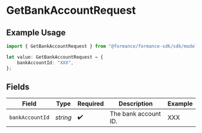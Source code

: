 # GetBankAccountRequest

## Example Usage

```typescript
import { GetBankAccountRequest } from "@formance/formance-sdk/sdk/models/operations";

let value: GetBankAccountRequest = {
    bankAccountId: "XXX",
};
```

## Fields

| Field                | Type                 | Required             | Description          | Example              |
| -------------------- | -------------------- | -------------------- | -------------------- | -------------------- |
| `bankAccountId`      | *string*             | :heavy_check_mark:   | The bank account ID. | XXX                  |